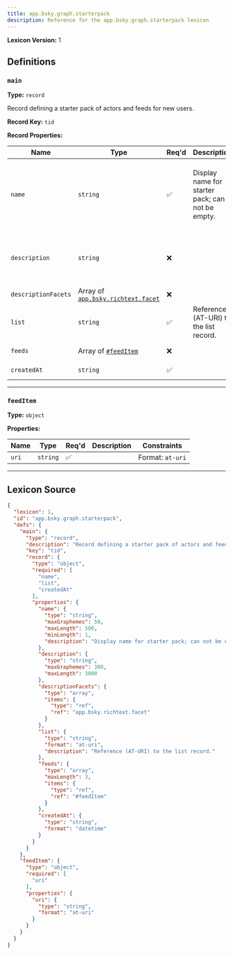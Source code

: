```yaml
---
title: app.bsky.graph.starterpack
description: Reference for the app.bsky.graph.starterpack lexicon
---
```

**Lexicon Version:** 1

## Definitions

<a name="main"></a>
### `main`

**Type:** `record`

Record defining a starter pack of actors and feeds for new users.

**Record Key:** `tid`

**Record Properties:**

| Name | Type | Req'd  | Description | Constraints |
|------|------|----------|-------------|-------------|
| `name` | `string` | ✅  | Display name for starter pack; can not be empty. | Min Length: 1<br/>Max Length: 500<br/>Max Graphemes: 50 |
| `description` | `string` | ❌  |  | Max Length: 3000<br/>Max Graphemes: 300 |
| `descriptionFacets` | Array of [`app.bsky.richtext.facet`](lexicons/app/bsky/richtext/facet#undefined) | ❌  |  |  |
| `list` | `string` | ✅  | Reference (AT-URI) to the list record. | Format: `at-uri` |
| `feeds` | Array of [`#feedItem`](#feeditem) | ❌  |  | Max Items: 3 |
| `createdAt` | `string` | ✅  |  | Format: `datetime` |

---

<a name="feeditem"></a>
### `feedItem`

**Type:** `object`

**Properties:**

| Name | Type | Req'd  | Description | Constraints |
|------|------|----------|-------------|-------------|
| `uri` | `string` | ✅  |  | Format: `at-uri` |

---

## Lexicon Source
```json
{
  "lexicon": 1,
  "id": "app.bsky.graph.starterpack",
  "defs": {
    "main": {
      "type": "record",
      "description": "Record defining a starter pack of actors and feeds for new users.",
      "key": "tid",
      "record": {
        "type": "object",
        "required": [
          "name",
          "list",
          "createdAt"
        ],
        "properties": {
          "name": {
            "type": "string",
            "maxGraphemes": 50,
            "maxLength": 500,
            "minLength": 1,
            "description": "Display name for starter pack; can not be empty."
          },
          "description": {
            "type": "string",
            "maxGraphemes": 300,
            "maxLength": 3000
          },
          "descriptionFacets": {
            "type": "array",
            "items": {
              "type": "ref",
              "ref": "app.bsky.richtext.facet"
            }
          },
          "list": {
            "type": "string",
            "format": "at-uri",
            "description": "Reference (AT-URI) to the list record."
          },
          "feeds": {
            "type": "array",
            "maxLength": 3,
            "items": {
              "type": "ref",
              "ref": "#feedItem"
            }
          },
          "createdAt": {
            "type": "string",
            "format": "datetime"
          }
        }
      }
    },
    "feedItem": {
      "type": "object",
      "required": [
        "uri"
      ],
      "properties": {
        "uri": {
          "type": "string",
          "format": "at-uri"
        }
      }
    }
  }
}
```
